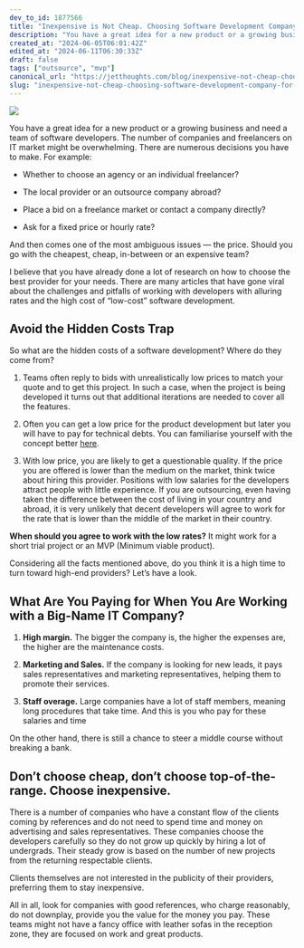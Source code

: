 ```yaml
---
dev_to_id: 1877566
title: "Inexpensive is Not Cheap. Choosing Software Development Company for Your Project"
description: "You have a great idea for a new product or a growing business and need a team of software..."
created_at: "2024-06-05T06:01:42Z"
edited_at: "2024-06-11T06:30:33Z"
draft: false
tags: ["outsource", "mvp"]
canonical_url: "https://jetthoughts.com/blog/inexpensive-not-cheap-choosing-software-development-company-for-your-project-outsource-mvp/"
slug: "inexpensive-not-cheap-choosing-software-development-company-for-your-project-outsource-mvp"
---
```

![](https://raw.githubusercontent.com/jetthoughts/jetthoughts.github.io/master/static/assets/img/blog/inexpensive-not-cheap-choosing-software-development-company-for-your-project-outsource-mvp/file_0.jpeg)

You have a great idea for a new product or a growing business and need a team of software developers. The number of companies and freelancers on IT market might be overwhelming. There are numerous decisions you have to make. For example:

* Whether to choose an agency or an individual freelancer?

* The local provider or an outsource company abroad?

* Place a bid on a freelance market or contact a company directly?

* Ask for a fixed price or hourly rate?

And then comes one of the most ambiguous issues — the price. Should you go with the cheapest, cheap, in-between or an expensive team?

I believe that you have already done a lot of research on how to choose the best provider for your needs. There are many articles that have gone viral about the challenges and pitfalls of working with developers with alluring rates and the high cost of “low-cost” software development.

## Avoid the Hidden Costs Trap

So what are the hidden costs of a software development? Where do they come from?

 1. Teams often reply to bids with unrealistically low prices to match your quote and to get this project. In such a case, when the project is being developed it turns out that additional iterations are needed to cover all the features.

 2. Often you can get a low price for the product development but later you will have to pay for technical debts. You can familiarise yourself with the concept better [here](https://www.linkedin.com/pulse/high-cost-low-software-development-larry-apke).

 3. With low price, you are likely to get a questionable quality. If the price you are offered is lower than the medium on the market, think twice about hiring this provider. Positions with low salaries for the developers attract people with little experience. If you are outsourcing, even having taken the difference between the cost of living in your country and abroad, it is very unlikely that decent developers will agree to work for the rate that is lower than the middle of the market in their country.

**When should you agree to work with the low rates?** It might work for a short trial project or an MVP (Minimum viable product).

Considering all the facts mentioned above, do you think it is a high time to turn toward high-end providers? Let’s have a look.

## What Are You Paying for When You Are Working with a Big-Name IT Company?

 1. **High margin.** The bigger the company is, the higher the expenses are, the higher are the maintenance costs.

 2. **Marketing and Sales.** If the company is looking for new leads, it pays sales representatives and marketing representatives, helping them to promote their services.

 3. **Staff overage.** Large companies have a lot of staff members, meaning long procedures that take time. And this is you who pay for these salaries and time

On the other hand, there is still a chance to steer a middle course without breaking a bank.

## Don’t choose cheap, don’t choose top-of-the-range. Choose inexpensive.

There is a number of companies who have a constant flow of the clients coming by references and do not need to spend time and money on advertising and sales representatives. These companies choose the developers carefully so they do not grow up quickly by hiring a lot of undergrads. Their steady grow is based on the number of new projects from the returning respectable clients.

Clients themselves are not interested in the publicity of their providers, preferring them to stay inexpensive.

All in all, look for companies with good references, who charge reasonably, do not downplay, provide you the value for the money you pay. These teams might not have a fancy office with leather sofas in the reception zone, they are focused on work and great products.
